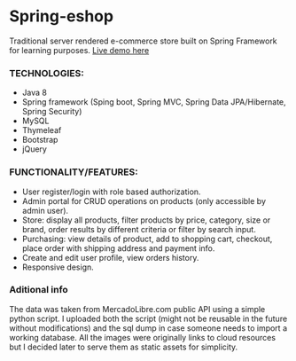 # Spring-eshop

Traditional server rendered e-commerce store built on Spring Framework for learning
purposes. [Live demo here](https://shoepp.herokuapp.com)

### TECHNOLOGIES:

* Java 8
* Spring framework (Sping boot, Spring MVC, Spring Data JPA/Hibernate, Spring Security)
* MySQL
* Thymeleaf
* Bootstrap
* jQuery

### FUNCTIONALITY/FEATURES:

* User register/login with role based authorization.
* Admin portal for CRUD operations on products (only accessible by admin user).
* Store: display all products, filter products by price, category, size or brand, order results by different criteria or
  filter by search input.
* Purchasing: view details of product, add to shopping cart, checkout, place order with shipping address and payment
  info.
* Create and edit user profile, view orders history.
* Responsive design.

### Aditional info

The data was taken from MercadoLibre.com public API using a simple python script. I uploaded both the script (might not
be reusable in the future without modifications)
and the sql dump in case someone needs to import a working database. All the images were originally links to cloud
resources but I decided later to serve them as static assets for simplicity.
